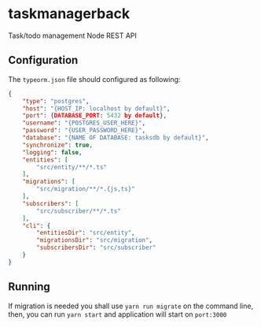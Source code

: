 # taskmanagerback
Task/todo management Node REST API
## Configuration
The `typeorm.json` file should configured as following:
```json 
{
    "type": "postgres",
    "host": "{HOST_IP: localhost by default}",
    "port": {DATABASE_PORT: 5432 by default},
    "username": "{POSTGRES_USER_HERE}",
    "password": "{USER_PASSWORD_HERE}",
    "database": "{NAME OF DATABASE: tasksdb by default}",
    "synchronize": true,
    "logging": false,
    "entities": [
        "src/entity/**/*.ts"
    ],
    "migrations": [
        "src/migration/**/*.{js,ts}"
    ],
    "subscribers": [
        "src/subscriber/**/*.ts"
    ],
    "cli": {
        "entitiesDir": "src/entity",
        "migrationsDir": "src/migration",
        "subscribersDir": "src/subscriber"
    }
}
```
## Running
If migration is needed you shall use `yarn run migrate` on the command line, then, you can run `yarn start` and application will start on `port:3000` 
